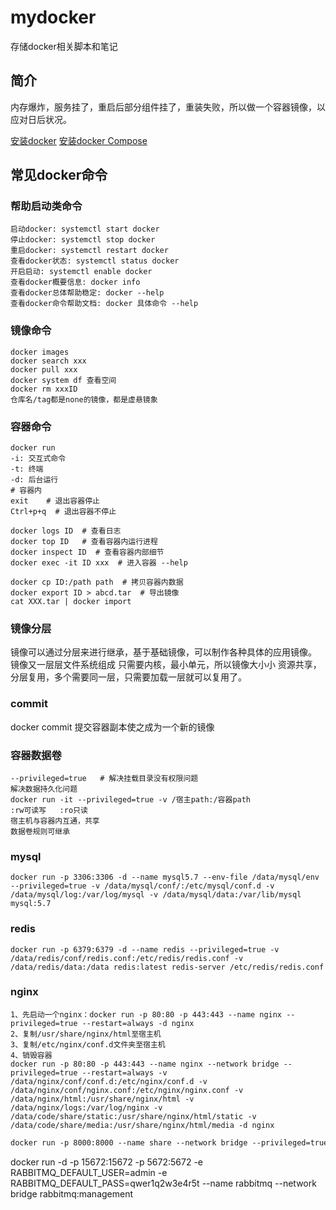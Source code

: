 # mydocker
存储docker相关脚本和笔记
## 简介
内存爆炸，服务挂了，重启后部分组件挂了，重装失败，所以做一个容器镜像，以应对日后状况。

[安装docker](安装docker.md)
[安装docker Compose](安装docker.md)

## 常见docker命令
### 帮助启动类命令
```
启动docker: systemctl start docker
停止docker: systemctl stop docker
重启docker: systemctl restart docker
查看docker状态: systemctl status docker
开启启动: systemctl enable docker
查看docker概要信息: docker info
查看docker总体帮助稳定: docker --help
查看docker命令帮助文档: docker 具体命令 --help
```
### 镜像命令
```
docker images
docker search xxx
docker pull xxx
docker system df 查看空间
docker rm xxxID
仓库名/tag都是none的镜像，都是虚悬镜象
```
### 容器命令
```
docker run
-i: 交互式命令
-t: 终端
-d: 后台运行
# 容器内
exit    # 退出容器停止
Ctrl+p+q  # 退出容器不停止

docker logs ID  # 查看日志
docker top ID   # 查看容器内运行进程
docker inspect ID  # 查看容器内部细节
docker exec -it ID xxx  # 进入容器 --help

docker cp ID:/path path  # 拷贝容器内数据
docker export ID > abcd.tar  # 导出镜像
cat XXX.tar | docker import 
```

### 镜像分层
镜像可以通过分层来进行继承，基于基础镜像，可以制作各种具体的应用镜像。
镜像又一层层文件系统组成
只需要内核，最小单元，所以镜像大小小
资源共享，分层复用，多个需要同一层，只需要加载一层就可以复用了。
### commit
docker commit 提交容器副本使之成为一个新的镜像

### 容器数据卷
```
--privileged=true   # 解决挂载目录没有权限问题 
解决数据持久化问题
docker run -it --privileged=true -v /宿主path:/容器path
:rw可读写   :ro只读
宿主机与容器内互通，共享
数据卷规则可继承
```
### mysql
```
docker run -p 3306:3306 -d --name mysql5.7 --env-file /data/mysql/env --privileged=true -v /data/mysql/conf/:/etc/mysql/conf.d -v /data/mysql/log:/var/log/mysql -v /data/mysql/data:/var/lib/mysql mysql:5.7
```
### redis
```
docker run -p 6379:6379 -d --name redis --privileged=true -v /data/redis/conf/redis.conf:/etc/redis/redis.conf -v /data/redis/data:/data redis:latest redis-server /etc/redis/redis.conf
```
### nginx
```
1、先启动一个nginx：docker run -p 80:80 -p 443:443 --name nginx --privileged=true --restart=always -d nginx
2、复制/usr/share/nginx/html至宿主机
3、复制/etc/nginx/conf.d文件夹至宿主机
4、销毁容器
docker run -p 80:80 -p 443:443 --name nginx --network bridge --privileged=true --restart=always -v /data/nginx/conf/conf.d:/etc/nginx/conf.d -v /data/nginx/conf/nginx.conf:/etc/nginx/nginx.conf -v /data/nginx/html:/usr/share/nginx/html -v /data/nginx/logs:/var/log/nginx -v /data/code/share/static:/usr/share/nginx/html/static -v /data/code/share/media:/usr/share/nginx/html/media -d nginx
```
```markdown
docker run -p 8000:8000 --name share --network bridge --privileged=true --env-file /data/code/env -v /data/code/share:/data/code/share -v/data/code/logs/:/data/code/logs/ -it -d share
```
docker run -d -p 15672:15672 -p 5672:5672 -e RABBITMQ_DEFAULT_USER=admin -e RABBITMQ_DEFAULT_PASS=qwer1q2w3e4r5t --name rabbitmq --network bridge rabbitmq:management